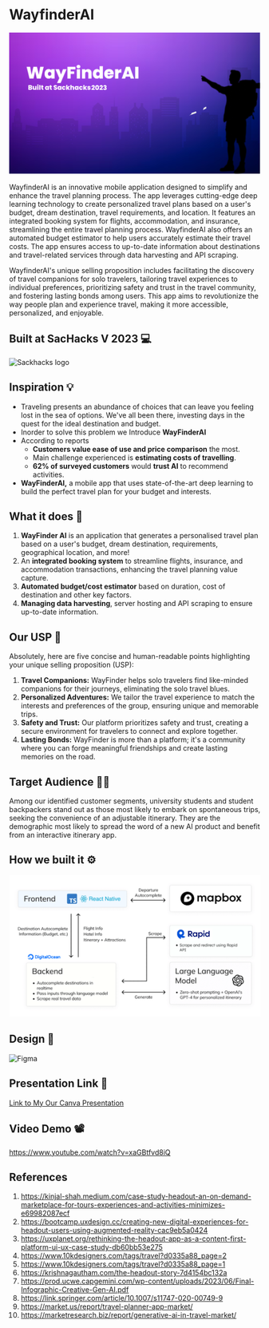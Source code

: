 # WayfinderAI

![Wayfinder](https://raw.githubusercontent.com/NIKU-SINGH/WayfinderAI/main/client/assets/cover%20(2).png)

WayfinderAI is an innovative mobile application designed to simplify and enhance the travel planning process. The app leverages cutting-edge deep learning technology to create personalized travel plans based on a user's budget, dream destination, travel requirements, and location. It features an integrated booking system for flights, accommodation, and insurance, streamlining the entire travel planning process. WayfinderAI also offers an automated budget estimator to help users accurately estimate their travel costs. The app ensures access to up-to-date information about destinations and travel-related services through data harvesting and API scraping.

WayfinderAI's unique selling proposition includes facilitating the discovery of travel companions for solo travelers, tailoring travel experiences to individual preferences, prioritizing safety and trust in the travel community, and fostering lasting bonds among users. This app aims to revolutionize the way people plan and experience travel, making it more accessible, personalized, and enjoyable.

## Built at SacHacks V 2023 💻

![Sackhacks logo](https://d112y698adiu2z.cloudfront.net/photos/production/challenge_photos/002/649/603/datas/full_width.png)


## Inspiration 💡

- Traveling presents an abundance of choices that can leave you feeling lost in the sea of options. We've all been there, investing days in the quest for the ideal destination and budget.
- Inorder to solve this problem we Introduce **WayFinderAI**
- According to reports
  - **Customers value ease of use and price comparison** the most.
  - Main challenge experienced is **estimating costs of travelling**.
  - **62% of surveyed customers** would **trust AI** to recommend activities.
- **WayFinderAI,** a mobile app that uses state-of-the-art deep learning to build the perfect travel plan for your budget and interests.

## What it does 🤔

1. **WayFinder AI** is an application that generates a personalised travel plan based on a user's budget, dream destination, requirements, geographical location, and more!
2. An **integrated booking system** to streamline flights, insurance, and accommodation transactions, enhancing the travel planning value capture.
3. **Automated budget/cost estimator** based on duration, cost of destination and other key factors.
4. **Managing data harvesting**, server hosting and API scraping to ensure up-to-date information.

## Our USP 💫

Absolutely, here are five concise and human-readable points highlighting your unique selling proposition (USP):

1. **Travel Companions:** WayFinder helps solo travelers find like-minded companions for their journeys, eliminating the solo travel blues.
2. **Personalized Adventures:** We tailor the travel experience to match the interests and preferences of the group, ensuring unique and memorable trips.
3. **Safety and Trust:** Our platform prioritizes safety and trust, creating a secure environment for travelers to connect and explore together.
4. **Lasting Bonds:** WayFinder is more than a platform; it's a community where you can forge meaningful friendships and create lasting memories on the road.

## Target Audience 🧑‍🎓

Among our identified customer segments, university students and student backpackers stand out as those most likely to embark on spontaneous trips, seeking the convenience of an adjustable itinerary. They are the demographic most likely to spread the word of a new AI product and benefit from an interactive itinerary app.

## How we built it ⚙️

![Archi](https://raw.githubusercontent.com/NIKU-SINGH/WayfinderAI/main/client/assets/Group%201686550987%20(1).png)

## Design 🎨


![Figma]()

## Presentation Link 🎁

[Link to My Our Canva Presentation](https://www.canva.com/design/DAFzUc-n6OQ/RnmBlQl1L0PcfCrXkuvOUw/edit?utm_content=DAFzUc-n6OQ&utm_campaign=designshare&utm_medium=link2&utm_source=sharebutton)


## Video Demo 📽️

https://www.youtube.com/watch?v=xaGBtfvd8iQ

<!-- ## Challenges we ran into 😤

## Accomplishments that we're proud of ✨

## What we learned 🙌

## What's next for WayFinder 🚀 -->

## References

1. https://kinjal-shah.medium.com/case-study-headout-an-on-demand-marketplace-for-tours-experiences-and-activities-minimizes-e69982087ecf
2. https://bootcamp.uxdesign.cc/creating-new-digital-experiences-for-headout-users-using-augmented-reality-cac9eb5a0424
3. https://uxplanet.org/rethinking-the-headout-app-as-a-content-first-platform-ui-ux-case-study-db60bb53e275
4. https://www.10kdesigners.com/tags/travel?d0335a88_page=2
5. https://www.10kdesigners.com/tags/travel?d0335a88_page=1
6. https://krishnagautham.com/the-headout-story-7d4154bc132a
7. https://prod.ucwe.capgemini.com/wp-content/uploads/2023/06/Final-Infographic-Creative-Gen-AI.pdf
8. https://link.springer.com/article/10.1007/s11747-020-00749-9
9. https://market.us/report/travel-planner-app-market/
10. https://marketresearch.biz/report/generative-ai-in-travel-market/